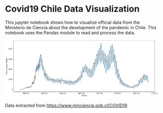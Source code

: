 # Covid19 Chile Data Visualization 

This jupyter notebook shows how to visualize official data from the Ministerio de Ciencia about the development of the pandemic in Chile. This notebook uses the Pandas module to read and process the data. 

![Image](plots_arxiv/20211201.png)

Data extracted from https://www.minciencia.gob.cl/COVID19
